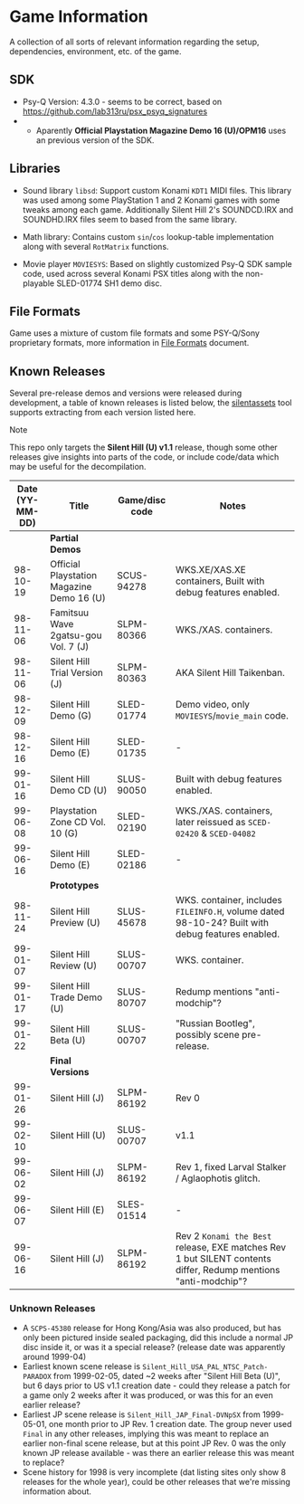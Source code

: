 # Game Information
A collection of all sorts of relevant information regarding the setup, dependencies, environment, etc. of the game.

## SDK

- Psy-Q Version: 4.3.0 - seems to be correct, based on https://github.com/lab313ru/psx_psyq_signatures
- - Aparently **Official Playstation Magazine Demo 16 (U)/OPM16** uses an previous version of the SDK.

## Libraries

- Sound library `libsd`: Support custom Konami `KDT1` MIDI files. This library was used among some PlayStation 1 and 2 Konami games with some tweaks among each game. Additionally Silent Hill 2's SOUNDCD.IRX and SOUNDHD.IRX files seem to based from the same library.

- Math library: Contains custom `sin`/`cos` lookup-table implementation along with several `RotMatrix` functions.

- Movie player `MOVIESYS`: Based on slightly customized Psy-Q SDK sample code, used across several Konami PSX titles along with the non-playable SLED-01774 SH1 demo disc.

## File Formats

Game uses a mixture of custom file formats and some PSY-Q/Sony proprietary formats, more information in [File Formats](/docs/File%20Formats.md) document.

## Known Releases

Several pre-release demos and versions were released during development, a table of known releases is listed below, the [silentassets](/tools/silentassets/extract.py) tool supports extracting from each version listed here.

> [!NOTE]  
> This repo only targets the **Silent Hill (U) v1.1** release, though some other releases give insights into parts of the code, or include code/data which may be useful for the decompilation.

| Date (YY-MM-DD) | Title | Game/disc code | Notes |
|-|-|-|-|
|  | **Partial Demos** |  |  |
| 98-10-19 | Official Playstation Magazine Demo 16 (U) | SCUS-94278 | WKS.XE/XAS.XE containers, Built with debug features enabled. |
| 98-11-06 | Famitsuu Wave 2gatsu-gou Vol. 7 (J) | SLPM-80366 | WKS./XAS. containers. |
| 98-11-06 | Silent Hill Trial Version (J) | SLPM-80363 | AKA Silent Hill Taikenban. |
| 98-12-09 | Silent Hill Demo (G) | SLED-01774 | Demo video, only `MOVIESYS`/`movie_main` code. |
| 98-12-16 | Silent Hill Demo (E) | SLED-01735 | - |
| 99-01-16 | Silent Hill Demo CD (U) | SLUS-90050 | Built with debug features enabled. |
| 99-06-08 | Playstation Zone CD Vol. 10 (G) | SLED-02190 | WKS./XAS. containers, later reissued as `SCED-02420` & `SCED-04082` |
| 99-06-16 | Silent Hill Demo (E) | SLED-02186 | - |
|  | **Prototypes** |  |  |
| 98-11-24 | Silent Hill Preview (U) | SLUS-45678 | WKS. container, includes `FILEINFO.H`, volume dated 98-10-24? Built with debug features enabled. |
| 99-01-07 | Silent Hill Review (U) | SLUS-00707 | WKS. container. |
| 99-01-17 | Silent Hill Trade Demo (U) | SLUS-80707 | Redump mentions "anti-modchip"? |
| 99-01-22 | Silent Hill Beta (U) | SLUS-00707 | "Russian Bootleg", possibly scene pre-release. |
|  | **Final Versions** |  |  |
| 99-01-26 | Silent Hill (J) | SLPM-86192 | Rev 0 |
| 99-02-10 | Silent Hill (U) | SLUS-00707 | v1.1 |
| 99-06-02 | Silent Hill (J) | SLPM-86192 | Rev 1, fixed Larval Stalker / Aglaophotis glitch. |
| 99-06-07 | Silent Hill (E) | SLES-01514 | - |
| 99-06-16 | Silent Hill (J) | SLPM-86192 | Rev 2 `Konami the Best` release, EXE matches Rev 1 but SILENT contents differ, Redump mentions "anti-modchip"? |

### Unknown Releases

- A `SCPS-45380` release for Hong Kong/Asia was also produced, but has only been pictured inside sealed packaging, did this include a normal JP disc inside it, or was it a special release? (release date was apparently around 1999-04)
- Earliest known scene release is `Silent_Hill_USA_PAL_NTSC_Patch-PARADOX` from 1999-02-05, dated ~2 weeks after "Silent Hill Beta (U)", but 6 days prior to US v1.1 creation date - could they release a patch for a game only 2 weeks after it was produced, or was this for an even earlier release?
- Earliest JP scene release is `Silent_Hill_JAP_Final-DVNpSX` from 1999-05-01, one month prior to JP Rev. 1 creation date. The group never used `Final` in any other releases, implying this was meant to replace an earlier non-final scene release, but at this point JP Rev. 0 was the only known JP release available - was there an earlier release this was meant to replace?
- Scene history for 1998 is very incomplete (dat listing sites only show 8 releases for the whole year), could be other releases that we're missing information about.
